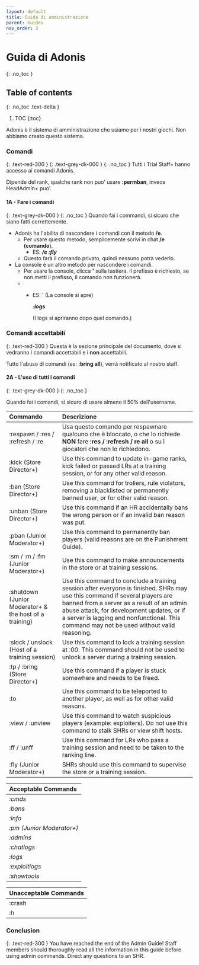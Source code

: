 ```yaml
---
layout: default
title: Guida di amministrazione
parent: Guides
nav_order: 3
---
```


# Guida di Adonis
{: .no_toc }

## Table of contents
{: .no_toc .text-delta }

1. TOC
{:toc}

Adonis è il sistema di amministrazione che usiamo per i nostri giochi. Non abbiamo creato questo sistema.

### Comandi
{: .text-red-300 }
{: .text-grey-dk-000 }
{: .no_toc }
Tutti i Trial Staff+ hanno accesso ai comandi Adonis.


Dipende del rank, qualche rank non puo' usare **:permban**, invece HeadAdmin+ puo'.

#### 1A - Fare i comandi
{: .text-grey-dk-000 }
{: .no_toc }
Quando fai i commandi, si sicuro che siano fatti correttemente.

* Adonis ha l'abilita di nascondere i comandi con il metodo **/e**.
  * Per usare questo metodo, semplicemente scrivi in chat **/e (comando**).
    * ES:  **_/e :fly_**
  * Questo farà il comando privato, quindi nessuno potrà vederlo.
* La console è un altro metodo per nascondere i comandi.
  * Per usare la console, clicca **'** sulla tastiera. Il prefisso è richiesto, se non metti il prefisso, il comando non funzionerà. 
  * 
    * ES: ' (La console si apre)
      
      **_:logs_**

      (I logs si apriranno dopo quel comando.) 
      

### Comandi accettabili
{: .text-red-300 }
Questa è la sezione principale del documento, dove si vedranno i comandi accettabili e i **non** accettabili.

Tutto l'abuso di comandi (es: **:bring all**), verrà notificato al nostro staff.

#### 2A - L'uso di tutti i comandi
{: .text-grey-dk-000 }
{: .no_toc }

Quando fai i comandi, si sicuro di usare almeno il 50% dell'username.


| Commando | Descrizione |
|:-------------|:------------|
| :respawn / :res / :refresh / :re | Usa questo comando per respawnare qualcuno che è bloccato, o che lo richiede. **NON** fare **:res / :refresh / re all** o su i giocatori che non lo richiedono. |
| :kick (Store Director+) | Use this command to update in-game ranks, kick failed or passed LRs at a training session, or for any other valid reason. |
| :ban (Store Director+) | Use this command for trollers, rule violators, removing a blacklisted or permanently banned user, or for  other valid reason. |
| :unban (Store Director+) | Use this command if an HR accidentally bans the wrong person or if an invalid ban reason was put. | 
| :pban (Junior Moderator+) | Use this command to permanently ban players (valid reasons are on the Punishment Guide). | 
| :sm / :m  / :fm (Junior Moderator+) | Use this command to make announcements in the store or at training sessions. | 
| :shutdown (Junior Moderator+ & the host of a training) | Use this command to conclude a training session after everyone is finished. SHRs may use this command if several players are banned from a server as a result of an admin abuse attack, for development updates, or if a server is lagging and nonfunctional. This command may not be used without valid reasoning. |
| :slock / unslock (Host of a training session) | Use this command to lock a training session at :00. This command should not be used to unlock a server during a training session. |
| :tp / :bring (Store Director+) | Use this command if a player is stuck somewhere and needs to be freed. |
| :to | Use this command to be teleported to another player, as well as for other valid reasons. |
| :view / :unview | Use this command to watch suspicious players (example: exploiters). Do not use this command to stalk SHRs or view shift hosts. | 
| :ff / :unff | Use this command for LRs who pass a training session and need to be taken to the ranking line. | 
| :fly (Junior Moderator+) | SHRs should use this command to supervise the store or a training session. | 



| Acceptable Commands       |
|:-------------|
| _:cmds_ |
| _:bans_           |
| _:info_         |
| _:pm (Junior Moderator+)_           |
| _:admins_           |
| _:chatlogs_           |
| _:logs_           |
| _:exploitlogs_           | 
| _:showtools_ | 



| Unacceptable Commands       |
|:-------------|
| :crash |
| :h |

### Conclusion
{: .text-red-300 }
You have reached the end of the Admin Guide! Staff members should thoroughly read all the information in this guide before using admin commands. Direct any questions to an SHR.
